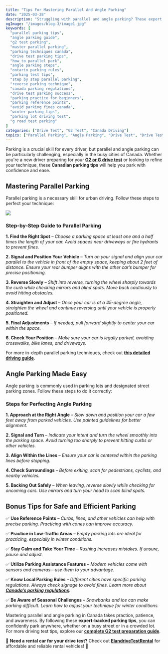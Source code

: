 ```yaml
---
title: "Tips For Mastering Parallel And Angle Parking"
date: "2025-03-28"
description: "Struggling with parallel and angle parking? These expert tips will help Canadian drivers master parking techniques, avoid fines, and pass their G2 and G road tests with confidence."
ogImage: "/images/blog-3/image1.jpg"
keywords: [
  "parallel parking tips", 
  "angle parking guide", 
  "g2 test parking", 
  "master parallel parking", 
  "parking techniques canada", 
  "drive test parking tips", 
  "how to parallel park", 
  "angle parking steps", 
  "ontario parking rules", 
  "parking test tips", 
  "step by step parallel parking", 
  "reverse parking technique", 
  "canada parking regulations", 
  "drive test parking success", 
  "parking practice for beginners", 
  "parking reference points", 
  "avoid parking fines canada", 
  "winter parking tips", 
  "parking lot driving test", 
  "g road test parking"
]
categories: ["Drive Test", "G2 Test", "Canada Driving"]
topics: ["Parallel Parking", "Angle Parking", "Drive Test", "Drive Test Tips and Tricks"]
---
```


Parking is a crucial skill for every driver, but parallel and angle parking can be particularly challenging, especially in the busy cities of Canada. Whether you're a new driver preparing for your **[G2 or G drive test](https://drivetest.ca/)** or looking to refine your technique, these **Canadian parking tips** will help you park with confidence and ease.

## **Mastering Parallel Parking**

Parallel parking is a necessary skill for urban driving. Follow these steps to perfect your technique:

*![](/images/blog-3/image2.png)*

### **Step-by-Step Guide to Parallel Parking**

**1. Find the Right Spot** – *Choose a parking space at least one and a half times the length of your car. Avoid spaces near driveways or fire hydrants to prevent fines.*

**2. Signal and Position Your Vehicle** – *Turn on your signal and align your car parallel to the vehicle in front of the empty space, keeping about 2 feet of distance. Ensure your rear bumper aligns with the other car’s bumper for precise positioning.*

**3. Reverse Slowly** – *Shift into reverse, turning the wheel sharply towards the curb while checking mirrors and blind spots. Move back cautiously to avoid hitting obstacles.*

**4. Straighten and Adjust** – *Once your car is at a 45-degree angle, straighten the wheel and continue reversing until your vehicle is properly positioned.*

**5. Final Adjustments** – *If needed, pull forward slightly to center your car within the space.*

**6. Check Your Position** – *Make sure your car is legally parked, avoiding crosswalks, bike lanes, and driveways.*

For more in-depth parallel parking techniques, check out **[this detailed driving guide](https://www.rateddriving.com/driving-test/parallel-parking-tips/)**.

## **Angle Parking Made Easy**

Angle parking is commonly used in parking lots and designated street parking zones. Follow these steps to do it correctly:

### **Steps for Perfecting Angle Parking**

**1. Approach at the Right Angle** – *Slow down and position your car a few feet away from parked vehicles. Use painted guidelines for better alignment.*

**2. Signal and Turn** – *Indicate your intent and turn the wheel smoothly into the parking space. Avoid turning too sharply to prevent hitting curbs or other vehicles.*

**3. Align Within the Lines** – *Ensure your car is centered within the parking lines before stopping.*

**4. Check Surroundings** – *Before exiting, scan for pedestrians, cyclists, and nearby vehicles.*

**5. Backing Out Safely** – *When leaving, reverse slowly while checking for oncoming cars. Use mirrors and turn your head to scan blind spots.*

## **Bonus Tips for Safe and Efficient Parking**

✅ **Use Reference Points** – *Curbs, lines, and other vehicles can help with precise parking. Practicing with cones can improve accuracy.*

✅ **Practice in Low-Traffic Areas** – *Empty parking lots are ideal for practicing, especially in winter conditions.*

✅ **Stay Calm and Take Your Time** – *Rushing increases mistakes. If unsure, pause and adjust.*

✅ **Utilize Parking Assistance Features** – *Modern vehicles come with sensors and cameras—use them to your advantage.*

✅ **Know Local Parking Rules** – *Different cities have specific parking regulations. Always check signage to avoid fines. Learn more about **[Canada’s parking regulations](https://www.ontario.ca/page/parking-regulations-and-restrictions)**.*

✅ **Be Aware of Seasonal Challenges** – *Snowbanks and ice can make parking difficult. Learn how to adjust your technique for winter conditions.*

Mastering parallel and angle parking in Canada takes practice, patience, and awareness. By following these **expert-backed parking tips**, you can confidently park anywhere, whether on a busy street or in a crowded lot. For more driving test tips, explore our **[complete G2 test preparation guide](https://drivetest.ca/tests/road-tests-cars/)**.

🚗 **Need a rental car for your drive test?** Check out **[ElandriveTestRental](https://www.elanroadtestrental.ca/)** for affordable and reliable rental vehicles! 🚗